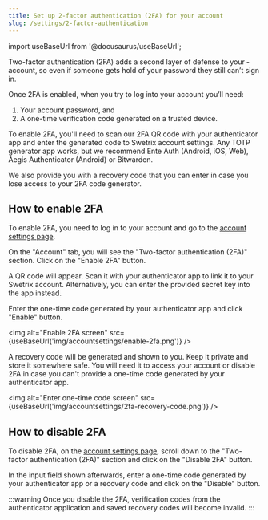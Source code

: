 ```yaml
---
title: Set up 2-factor authentication (2FA) for your account
slug: /settings/2-factor-authentication
---
```


import useBaseUrl from '@docusaurus/useBaseUrl';

Two-factor authentication (2FA) adds a second layer of defense to your ­­account, so even if someone gets hold of your password they still can’t sign in.

Once 2FA is enabled, when you try to log into your account you’ll need:
1. Your account password, and 
2. A one-time verification code generated on a trusted device.

To enable 2FA, you'll need to scan our 2FA QR code with your authenticator app and enter the generated code to Swetrix account settings. Any TOTP generator app works, but we recommend Ente Auth (Android, iOS, Web), Aegis Authenticator (Android) or Bitwarden.

We also provide you with a recovery code that you can enter in case you lose access to your 2FA code generator.

## How to enable 2FA

To enable 2FA, you need to log in to your account and go to the [account settings page](https://swetrix.com/user-settings).

On the "Account" tab, you will see the "Two-factor authentication (2FA)" section. Click on the "Enable 2FA" button.

A QR code will appear. Scan it with your authenticator app to link it to your Swetrix account. Alternatively, you can enter the provided secret key into the app instead.

Enter the one-time code generated by your authenticator app and click "Enable" button.

<img alt="Enable 2FA screen" src={useBaseUrl('img/accountsettings/enable-2fa.png')} />

A recovery code will be generated and shown to you. Keep it private and store it somewhere safe. You will need it to access your account or disable 2FA in case you can't provide a one-time code generated by your authenticator app.

<img alt="Enter one-time code screen" src={useBaseUrl('img/accountsettings/2fa-recovery-code.png')} />

## How to disable 2FA

To disable 2FA, on the [account settings page](https://swetrix.com/user-settings), scroll down to the "Two-factor authentication (2FA)" section and click on the "Disable 2FA" button.

In the input field shown afterwards, enter a one-time code generated by your authenticator app or a recovery code and click on the "Disable" button.

:::warning
Once you disable the 2FA, verification codes from the authenticator application and saved recovery codes will become invalid.
:::